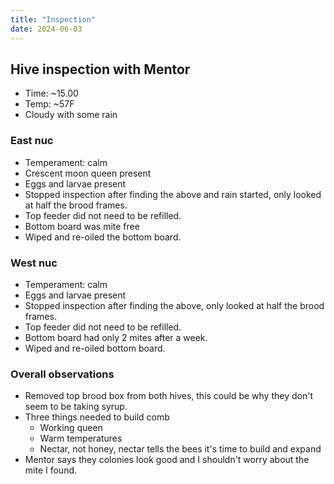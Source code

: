 ```yaml
---
title: "Inspection"
date: 2024-06-03
---
```


## Hive inspection with Mentor

- Time: ~15.00
- Temp: ~57F
- Cloudy with some rain

### East nuc

- Temperament: calm
- Crescent moon queen present
- Eggs and larvae present
- Stopped inspection after finding the above and rain started, only looked at half the brood frames.
- Top feeder did not need to be refilled.
- Bottom board was mite free
- Wiped and re-oiled the bottom board.

### West nuc

- Temperament: calm
- Eggs and larvae present
- Stopped inspection after finding the above, only looked at half the brood frames.
- Top feeder did not need to be refilled.
- Bottom board had only 2 mites after a week.
- Wiped and re-oiled bottom board.

### Overall observations

- Removed top brood box from both hives, this could be why they don't seem to be taking syrup.
- Three things needed to build comb
    - Working queen
    - Warm temperatures
    - Nectar, not honey, nectar tells the bees it's time to build and expand
- Mentor says they colonies look good and I shouldn't worry about the mite I found.

